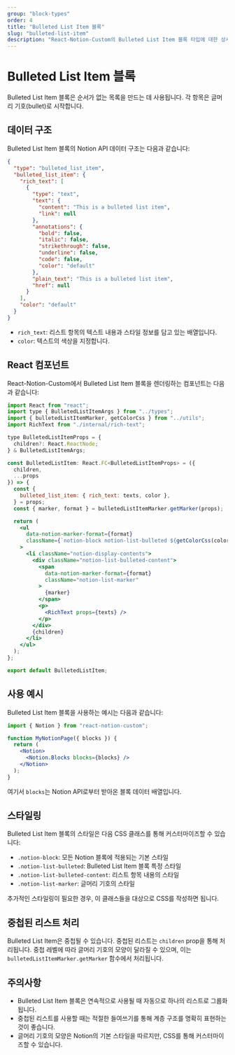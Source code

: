 ```yaml
---
group: "block-types"
order: 4
title: "Bulleted List Item 블록"
slug: "bulleted-list-item"
description: "React-Notion-Custom의 Bulleted List Item 블록 타입에 대한 상세 설명입니다."
---
```


# Bulleted List Item 블록

Bulleted List Item 블록은 순서가 없는 목록을 만드는 데 사용됩니다. 각 항목은 글머리 기호(bullet)로 시작합니다.

## 데이터 구조

Bulleted List Item 블록의 Notion API 데이터 구조는 다음과 같습니다:

```json
{
  "type": "bulleted_list_item",
  "bulleted_list_item": {
    "rich_text": [
      {
        "type": "text",
        "text": {
          "content": "This is a bulleted list item",
          "link": null
        },
        "annotations": {
          "bold": false,
          "italic": false,
          "strikethrough": false,
          "underline": false,
          "code": false,
          "color": "default"
        },
        "plain_text": "This is a bulleted list item",
        "href": null
      }
    ],
    "color": "default"
  }
}
```

- `rich_text`: 리스트 항목의 텍스트 내용과 스타일 정보를 담고 있는 배열입니다.
- `color`: 텍스트의 색상을 지정합니다.

## React 컴포넌트

React-Notion-Custom에서 Bulleted List Item 블록을 렌더링하는 컴포넌트는 다음과 같습니다:

```jsx
import React from "react";
import type { BulletedListItemArgs } from "../types";
import { bulletedListItemMarker, getColorCss } from "../utils";
import RichText from "./internal/rich-text";

type BulletedListItemProps = {
  children?: React.ReactNode;
} & BulletedListItemArgs;

const BulletedListItem: React.FC<BulletedListItemProps> = ({
  children,
  ...props
}) => {
  const {
    bulleted_list_item: { rich_text: texts, color },
  } = props;
  const { marker, format } = bulletedListItemMarker.getMarker(props);

  return (
    <ul
      data-notion-marker-format={format}
      className={`notion-block notion-list-bulleted ${getColorCss(color)}`}
    >
      <li className="notion-display-contents">
        <div className="notion-list-bulleted-content">
          <span
            data-notion-marker-format={format}
            className="notion-list-marker"
          >
            {marker}
          </span>
          <p>
            <RichText props={texts} />
          </p>
        </div>
        {children}
      </li>
    </ul>
  );
};

export default BulletedListItem;
```

## 사용 예시

Bulleted List Item 블록을 사용하는 예시는 다음과 같습니다:

```jsx
import { Notion } from "react-notion-custom";

function MyNotionPage({ blocks }) {
  return (
    <Notion>
      <Notion.Blocks blocks={blocks} />
    </Notion>
  );
}
```

여기서 `blocks`는 Notion API로부터 받아온 블록 데이터 배열입니다.

## 스타일링

Bulleted List Item 블록의 스타일은 다음 CSS 클래스를 통해 커스터마이즈할 수 있습니다:

- `.notion-block`: 모든 Notion 블록에 적용되는 기본 스타일
- `.notion-list-bulleted`: Bulleted List Item 블록 특정 스타일
- `.notion-list-bulleted-content`: 리스트 항목 내용의 스타일
- `.notion-list-marker`: 글머리 기호의 스타일

추가적인 스타일링이 필요한 경우, 이 클래스들을 대상으로 CSS를 작성하면 됩니다.

## 중첩된 리스트 처리

Bulleted List Item은 중첩될 수 있습니다. 중첩된 리스트는 `children` prop을 통해 처리됩니다. 중첩 레벨에 따라 글머리 기호의 모양이 달라질 수 있으며, 이는 `bulletedListItemMarker.getMarker` 함수에서 처리됩니다.

## 주의사항

- Bulleted List Item 블록은 연속적으로 사용될 때 자동으로 하나의 리스트로 그룹화됩니다.
- 중첩된 리스트를 사용할 때는 적절한 들여쓰기를 통해 계층 구조를 명확히 표현하는 것이 좋습니다.
- 글머리 기호의 모양은 Notion의 기본 스타일을 따르지만, CSS를 통해 커스터마이즈할 수 있습니다.
